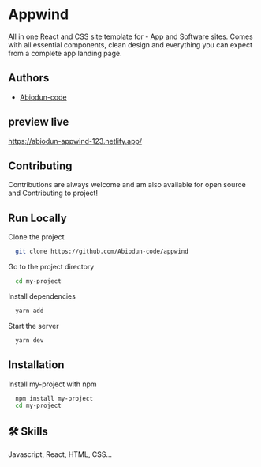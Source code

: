 
# Appwind

All in one React and CSS site template for - App and Software sites. Comes with all essential components, clean design and everything you can expect from a complete app landing page.

## Authors

- [Abiodun-code](https://github.com/Abiodun-code)

## preview live
https://abiodun-appwind-123.netlify.app/

## Contributing

Contributions are always welcome and am also available for open source and Contributing to project!

## Run Locally

Clone the project

```bash
  git clone https://github.com/Abiodun-code/appwind
```

Go to the project directory

```bash
  cd my-project
```

Install dependencies

```bash
  yarn add
```

Start the server

```bash
  yarn dev
```


## Installation

Install my-project with npm

```bash
  npm install my-project
  cd my-project
```
    
## 🛠 Skills
Javascript, React, HTML, CSS...

